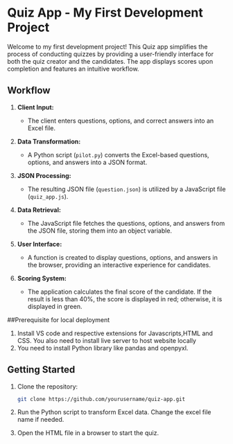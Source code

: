 # Quiz App - My First Development Project

Welcome to my first development project! This Quiz app simplifies the process of conducting quizzes by providing a user-friendly interface for both the quiz creator and the candidates. The app displays scores upon completion and features an intuitive workflow.

## Workflow

1. **Client Input:**
   - The client enters questions, options, and correct answers into an Excel file.

2. **Data Transformation:**
   - A Python script (`pilot.py`) converts the Excel-based questions, options, and answers into a JSON format.

3. **JSON Processing:**
   - The resulting JSON file (`question.json`) is utilized by a JavaScript file (`quiz_app.js`).

4. **Data Retrieval:**
   - The JavaScript file fetches the questions, options, and answers from the JSON file, storing them into an object variable.

5. **User Interface:**
   - A function is created to display questions, options, and answers in the browser, providing an interactive experience for candidates.

6. **Scoring System:**
   - The application calculates the final score of the candidate. If the result is less than 40%, the score is displayed in red; otherwise, it is displayed in green.

##Prerequisite for local deployment

1. Install VS code and respective extensions for Javascripts,HTML and CSS. You also need to install live server to host website locally 
2. You need to install Python library like pandas and openpyxl.

## Getting Started

1. Clone the repository:
   ```bash
   git clone https://github.com/yourusername/quiz-app.git

2. Run the Python script to transform Excel data. Change the excel file name if needed.

3. Open the HTML file in a browser to start the quiz. 
